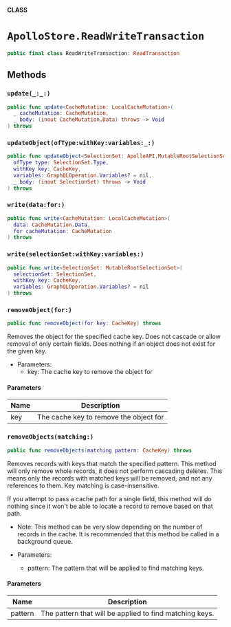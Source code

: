 **CLASS**

# `ApolloStore.ReadWriteTransaction`

```swift
public final class ReadWriteTransaction: ReadTransaction
```

## Methods
### `update(_:_:)`

```swift
public func update<CacheMutation: LocalCacheMutation>(
  _ cacheMutation: CacheMutation,
  _ body: (inout CacheMutation.Data) throws -> Void
) throws
```

### `updateObject(ofType:withKey:variables:_:)`

```swift
public func updateObject<SelectionSet: ApolloAPI.MutableRootSelectionSet>(
  ofType type: SelectionSet.Type,
  withKey key: CacheKey,
  variables: GraphQLOperation.Variables? = nil,
  _ body: (inout SelectionSet) throws -> Void
) throws
```

### `write(data:for:)`

```swift
public func write<CacheMutation: LocalCacheMutation>(
  data: CacheMutation.Data,
  for cacheMutation: CacheMutation
) throws
```

### `write(selectionSet:withKey:variables:)`

```swift
public func write<SelectionSet: MutableRootSelectionSet>(
  selectionSet: SelectionSet,
  withKey key: CacheKey,
  variables: GraphQLOperation.Variables? = nil
) throws
```

### `removeObject(for:)`

```swift
public func removeObject(for key: CacheKey) throws
```

Removes the object for the specified cache key. Does not cascade
or allow removal of only certain fields. Does nothing if an object
does not exist for the given key.

- Parameters:
  - key: The cache key to remove the object for

#### Parameters

| Name | Description |
| ---- | ----------- |
| key | The cache key to remove the object for |

### `removeObjects(matching:)`

```swift
public func removeObjects(matching pattern: CacheKey) throws
```

Removes records with keys that match the specified pattern. This method will only
remove whole records, it does not perform cascading deletes. This means only the
records with matched keys will be removed, and not any references to them. Key
matching is case-insensitive.

If you attempt to pass a cache path for a single field, this method will do nothing
since it won't be able to locate a record to remove based on that path.

- Note: This method can be very slow depending on the number of records in the cache.
It is recommended that this method be called in a background queue.

- Parameters:
  - pattern: The pattern that will be applied to find matching keys.

#### Parameters

| Name | Description |
| ---- | ----------- |
| pattern | The pattern that will be applied to find matching keys. |